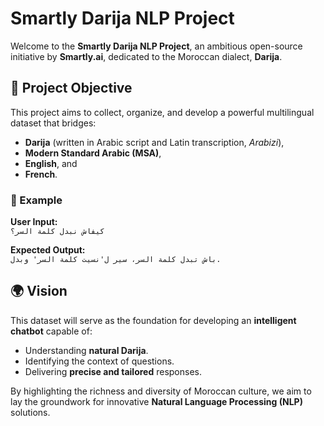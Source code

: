 # Smartly Darija NLP Project

Welcome to the **Smartly Darija NLP Project**, an ambitious open-source initiative by **Smartly.ai**, dedicated to the Moroccan dialect, **Darija**.

## 📌 Project Objective

This project aims to collect, organize, and develop a powerful multilingual dataset that bridges:

- **Darija** (written in Arabic script and Latin transcription, *Arabizi*),
- **Modern Standard Arabic (MSA)**,
- **English**, and
- **French**.

### 🌟 Example
**User Input:**  
`كيفاش نبدل كلمة السر؟`

**Expected Output:**  
`باش تبدل كلمة السر، سير ل'نسيت كلمة السر' وبدل.`

## 🌍 Vision

This dataset will serve as the foundation for developing an **intelligent chatbot** capable of:

- Understanding **natural Darija**.
- Identifying the context of questions.
- Delivering **precise and tailored** responses.

By highlighting the richness and diversity of Moroccan culture, we aim to lay the groundwork for innovative **Natural Language Processing (NLP)** solutions.

